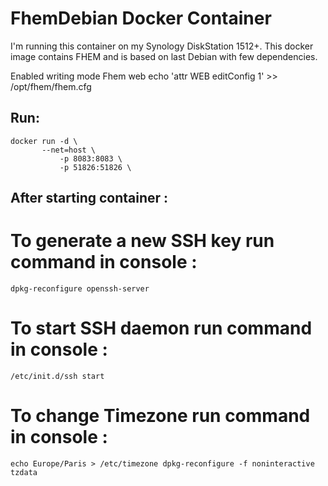 # FhemDebian Docker Container

I'm running this container on my Synology DiskStation 1512+. This docker image contains FHEM and is based on last Debian with few dependencies.

Enabled writing mode Fhem web
echo 'attr WEB editConfig 1' >> /opt/fhem/fhem.cfg

## Run:
```
docker run -d \
	   --net=host \
           -p 8083:8083 \
           -p 51826:51826 \
```
## After starting container :

# To generate a new SSH key run command in console : 
```
dpkg-reconfigure openssh-server
```
# To start SSH daemon run command in console : 
```
/etc/init.d/ssh start
```
# To change Timezone run command in console : 
```
echo Europe/Paris > /etc/timezone dpkg-reconfigure -f noninteractive tzdata
```
